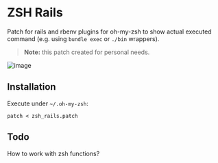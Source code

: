 # ZSH Rails
Patch for rails and rbenv plugins for oh-my-zsh to show actual executed command (e.g. using `bundle exec` or `./bin` wrappers).

> **Note:** this patch created for personal needs.

![image](https://user-images.githubusercontent.com/312873/39549026-16fc7304-4e65-11e8-8e5c-021c31b35afc.png)

## Installation
Execute under `~/.oh-my-zsh`:
```shell
patch < zsh_rails.patch
```

## Todo
How to work with zsh functions?
